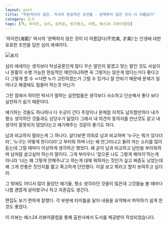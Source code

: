 ```yaml
---
layout: post
title: "학문적이지 않은, 지극히 현실적인 조언들 - 완벽하지 않은 것이 더 아름답다"
category: 도서
tags: [책, 하이란, 심리, 김락준, 씽크뱅크, 서평, 예스24 리뷰어클럽]
---
```


'하이란(海藍)' 박사의 '완벽하지 않은 것이 더 아름답다(不完美, 才美)'는
인생에 대한 유효한 조언을 담은 심리 에세이다.

![표지](https://lh3.googleusercontent.com/-PAEXBf4cySY/Wd-AdiS4EvI/AAAAAAAAY5o/XnIHnGhc3ggwRkBuL6OwyCjMOmcitsq2wCE0YBhgL/s480/not-perfect-but-beautiful-book.jpg)

심리 에세이는 생각보다 탁상공론인게 많다
무슨 말인지 알겠고 맞는 말인 것도 사실이나
원활히 수행 가능한 현실적인 제안이냐하면 꼭 그렇지는 않은게 많다는거다
좋다고 다 그렇게 할 수 ㅆ다면 누가 고민하겠는가
그럴 수 있거나 잘 안되기 때문에 문제가 일어나고 해결에도 힘들어 하는것 아닌가

그런 점에서 하이란 박사가 말하는 실천법들은 생각보다 사소하고 단순해서 좋다
보다 실천하기 쉽기 때문이다.

얘기하는 것들도 하나하나 다 수긍이 간다
주장이나 문제점 지적도 납득할만하다
내가 평소 생각하던 것들과도 상당수가 닮았다
그래서 내 의견의 동의자를 만난것도 같고
내 생각이 잘못되지 않았다는고 얘기해주는 것같아 좋기도 하다.

남과 비교하지 말라는게 그 하나다.
살다보면 의외로 남과 비교하며 '누구는 뭐가 있다더라', '누구는 어떻게 한다더라'고 부러워 하며 너는 왜 안그러냐고 돌려 까는 소리를 많이 듣는데
그럴 때마다 이상하게 생각하곤 했었다.
왜 굳이 남과 비교하고 남만을 부러워하며 남처럼 살고싶어 하는지 말이다.
그게 부러우니 '앞으론 나도 그렇게 해야지'하는게 아니라
'너는 왜 그렇게 안해주냐'고 하는게
대체 뭐하자는 짓인가 싶고 짜증도 났었는데
왜 그게 안좋은 짓인지를 짧고 확고하게 단언했다.
이걸 보고 뭐라고 할지 보여주고 싶더라.

그 밖에도 어디서 많이 들었던 얘기들,
평소 생각라던 것들이 많은데
그것들늘 볼 때마다 나름 괜찮게 살아왔구나 하고 자존감도 생긴다.

편집도 보기 편하게 잘했다.
각 부분에 타이틀을 달아 내용을 요약해서 파악하기 쉽게 한것도 좋았다.



<div class="im im-info">
이 리뷰는 예스24 리뷰어클럽을 통해 출판사에서 도서를 제공받아 작성되었습니다.
</div>
